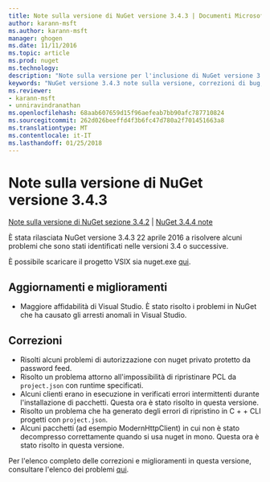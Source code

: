 ```yaml
---
title: Note sulla versione di NuGet versione 3.4.3 | Documenti Microsoft
author: karann-msft
ms.author: karann-msft
manager: ghogen
ms.date: 11/11/2016
ms.topic: article
ms.prod: nuget
ms.technology: 
description: "Note sulla versione per l'inclusione di NuGet versione 3.4.3 problemi noti, correzioni di bug, le funzionalità aggiunte e dcr."
keywords: "NuGet versione 3.4.3 note sulla versione, correzioni di bug, problemi noti, aggiunta di funzionalità, eseguire"
ms.reviewer:
- karann-msft
- unniravindranathan
ms.openlocfilehash: 68aab607659d15f96aefeab7bb90afc787710824
ms.sourcegitcommit: 262d026beeffd4f3b6fc47d780a2f701451663a8
ms.translationtype: MT
ms.contentlocale: it-IT
ms.lasthandoff: 01/25/2018
---
```

# <a name="nuget-343-release-notes"></a>Note sulla versione di NuGet versione 3.4.3

[Note sulla versione di NuGet sezione 3.4.2](../release-notes/nuget-3.4.2.md) | [NuGet 3.4.4 note](../release-notes/nuget-3.4.4.md)

È stata rilasciata NuGet versione 3.4.3 22 aprile 2016 a risolvere alcuni problemi che sono stati identificati nelle versioni 3.4 o successive.

È possibile scaricare il progetto VSIX sia nuget.exe [qui](https://dist.nuget.org/index.html).

## <a name="updates-and-improvements"></a>Aggiornamenti e miglioramenti

* Maggiore affidabilità di Visual Studio. È stato risolto i problemi in NuGet che ha causato gli arresti anomali in Visual Studio.

## <a name="fixes"></a>Correzioni

* Risolti alcuni problemi di autorizzazione con nuget privato protetto da password feed.
* Risolto un problema attorno all'impossibilità di ripristinare PCL da `project.json` con runtime specificati.
* Alcuni clienti erano in esecuzione in verificati errori intermittenti durante l'installazione di pacchetti. Questa ora è stato risolto in questa versione.
* Risolto un problema che ha generato degli errori di ripristino in C + + CLI progetti con `project.json`.
* Alcuni pacchetti (ad esempio ModernHttpClient) in cui non è stato decompresso correttamente quando si usa nuget in mono. Questa ora è stato risolto in questa versione.

Per l'elenco completo delle correzioni e miglioramenti in questa versione, consultare l'elenco dei problemi [qui](https://github.com/NuGet/Home/issues?q=is%3Aissue+milestone%3A3.4.3+is%3Aclosed).